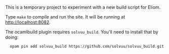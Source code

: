 This is a temporary project to experiment with a new build script for Eliom.

Type `make` to compile and run the site. It will be running at
[http://localhost:8082](http://localhost:8082).


The ocamlbuild plugin requires `solvuu_build`. You'll need to install
that by doing:

      opam pin add solvuu_build https://github.com/solvuu/solvuu_build.git

